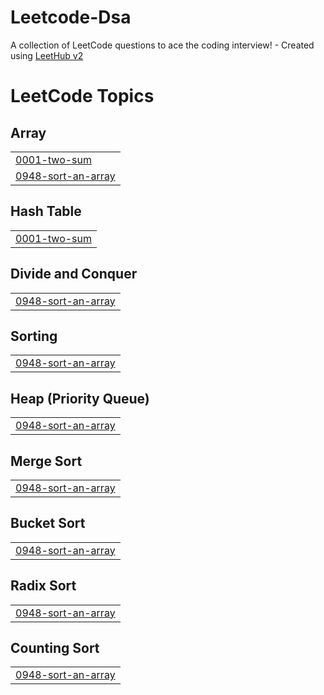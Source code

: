 # Leetcode-Dsa
A collection of LeetCode questions to ace the coding interview! - Created using [LeetHub v2](https://github.com/arunbhardwaj/LeetHub-2.0)

<!---LeetCode Topics Start-->
# LeetCode Topics
## Array
|  |
| ------- |
| [0001-two-sum](https://github.com/Shyambejjenki/Leetcode-Dsa/tree/master/0001-two-sum) |
| [0948-sort-an-array](https://github.com/Shyambejjenki/Leetcode-Dsa/tree/master/0948-sort-an-array) |
## Hash Table
|  |
| ------- |
| [0001-two-sum](https://github.com/Shyambejjenki/Leetcode-Dsa/tree/master/0001-two-sum) |
## Divide and Conquer
|  |
| ------- |
| [0948-sort-an-array](https://github.com/Shyambejjenki/Leetcode-Dsa/tree/master/0948-sort-an-array) |
## Sorting
|  |
| ------- |
| [0948-sort-an-array](https://github.com/Shyambejjenki/Leetcode-Dsa/tree/master/0948-sort-an-array) |
## Heap (Priority Queue)
|  |
| ------- |
| [0948-sort-an-array](https://github.com/Shyambejjenki/Leetcode-Dsa/tree/master/0948-sort-an-array) |
## Merge Sort
|  |
| ------- |
| [0948-sort-an-array](https://github.com/Shyambejjenki/Leetcode-Dsa/tree/master/0948-sort-an-array) |
## Bucket Sort
|  |
| ------- |
| [0948-sort-an-array](https://github.com/Shyambejjenki/Leetcode-Dsa/tree/master/0948-sort-an-array) |
## Radix Sort
|  |
| ------- |
| [0948-sort-an-array](https://github.com/Shyambejjenki/Leetcode-Dsa/tree/master/0948-sort-an-array) |
## Counting Sort
|  |
| ------- |
| [0948-sort-an-array](https://github.com/Shyambejjenki/Leetcode-Dsa/tree/master/0948-sort-an-array) |
<!---LeetCode Topics End-->